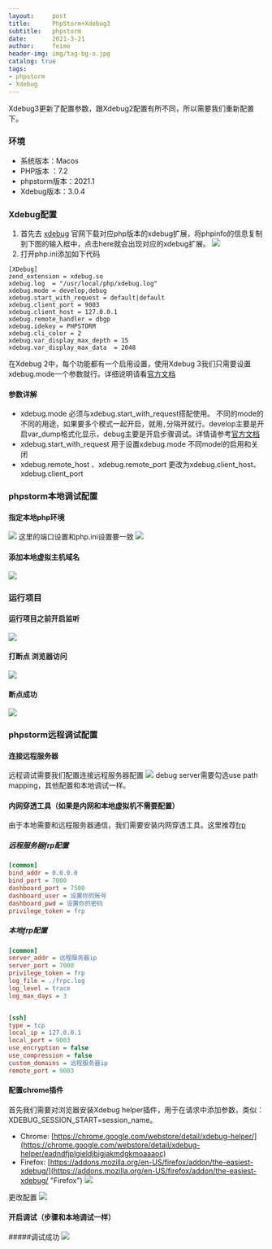 ```yaml
---
layout:     post
title:      PhpStorm+Xdebug3
subtitle:   phpstorm
date:       2021-3-21
author:     feimo
header-img: img/tag-bg-o.jpg
catalog: true
tags:
- phpstorm
- Xdebug
---
```


Xdebug3更新了配置参数，跟Xdebug2配置有所不同，所以需要我们重新配置下。

### 环境
- 系统版本：Macos
- PHP版本 ：7.2
- phpstorm版本：2021.1
- Xdebug版本：3.0.4

### Xdebug配置
1. 首先去 [xdebug](https://xdebug.org/wizard) 官网下载对应php版本的xdebug扩展，将phpinfo的信息复制到下图的输入框中，点击here就会出现对应的xdebug扩展。
   ![](http://www.feimoc.com/img/xdebug.png)
2. 打开php.ini添加如下代码
```
[XDebug]
zend_extension = xdebug.so
xdebug.log  = "/usr/local/php/xdebug.log"  
xdebug.mode = develop,debug
xdebug.start_with_request = default|default
xdebug.client_port = 9003
xdebug.client_host = 127.0.0.1 
xdebug.remote_handler = dbgp 
xdebug.idekey = PHPSTORM
xdebug.cli_color = 2
xdebug.var_display_max_depth = 15
xdebug.var_display_max_data  = 2048
```
在Xdebug 2中，每个功能都有一个启用设置，使用Xdebug 3我们只需要设置xdebug.mode一个参数就行。详细说明请看[官方文档](https://xdebug.org/docs/upgrade_guide)

#### 参数详解
- xdebug.mode 必须与xdebug.start_with_request搭配使用。 不同的mode的不同的用途，如果要多个模式一起开启，就用`,`分隔开就行。develop主要是开启var_dump格式化显示，debug主要是开启步骤调试。详情请参考[官方文档](https://xdebug.org/docs/all_settings#mode)
- xdebug.start_with_request 用于设置xdebug.mode 不同model的启用和关闭
- xdebug.remote_host 、xdebug.remote_port 更改为xdebug.client_host、xdebug.client_port

### phpstorm本地调试配置
#### 指定本地php环境
![](https://img2020.cnblogs.com/blog/1724006/202104/1724006-20210421115408537-126490612.png)
这里的端口设置和php.ini设置要一致
![](https://img2020.cnblogs.com/blog/1724006/202104/1724006-20210421115606496-1685570606.png)

#### 添加本地虚拟主机域名
![](https://img2020.cnblogs.com/blog/1724006/202104/1724006-20210421115702926-1521709180.png)

### 运行项目
#### 运行项目之前开启监听
![](https://img2020.cnblogs.com/blog/1724006/202104/1724006-20210421115920665-1415573091.png)
#### 打断点 浏览器访问
![](https://img2020.cnblogs.com/blog/1724006/202104/1724006-20210421115939379-712310443.png)
#### 断点成功
![](https://img2020.cnblogs.com/blog/1724006/202104/1724006-20210421120014055-665310500.png)

### phpstorm远程调试配置
#### 连接远程服务器
远程调试需要我们配置连接远程服务器配置
![](https://img2020.cnblogs.com/blog/1724006/202104/1724006-20210421120336587-795464927.png)
debug server需要勾选use path mapping，其他配置和本地调试一样。

#### 内网穿透工具（如果是内网和本地虚拟机不需要配置）
由于本地需要和远程服务器通信，我们需要安装内网穿透工具。这里推荐[frp](https://github.com/fatedier/frp)

##### 远程服务器frp配置
```ini
[common]
bind_addr = 0.0.0.0
bind_port = 7000
dashboard_port = 7500
dashboard_user = 设置你的账号
dashboard_pwd = 设置你的密码
privilege_token = frp
```

##### 本地frp配置
```ini
[common]
server_addr = 远程服务器ip
server_port = 7000
privilege_token = frp
log_file = ./frpc.log 
log_level = trace 
log_max_days = 3 


[ssh]
type = tcp
local_ip = 127.0.0.1
local_port = 9003
use_encryption = false
use_compression = false
custom_domains = 远程服务器ip
remote_port = 9003
```
#### 配置chrome插件
首先我们需要对浏览器安装Xdebug helper插件，用于在请求中添加参数，类似：XDEBUG_SESSION_START=session_name。
- Chrome: [https://chrome.google.com/webstore/detail/xdebug-helper/](https://chrome.google.com/webstore/detail/xdebug-helper/eadndfjplgieldjbigjakmdgkmoaaaoc)
- Firefox: [https://addons.mozilla.org/en-US/firefox/addon/the-easiest-xdebug/](https://addons.mozilla.org/en-US/firefox/addon/the-easiest-xdebug/ "Firefox")
  ![](https://img2020.cnblogs.com/blog/1724006/202104/1724006-20210421124343279-1207352950.png)

更改配置
![](https://img2020.cnblogs.com/blog/1724006/202104/1724006-20210421124356456-1985944527.png)

#### 开启调试（步骤和本地调试一样）
#####调试成功
![](https://img2020.cnblogs.com/blog/1724006/202104/1724006-20210421124624281-1590187306.png)

